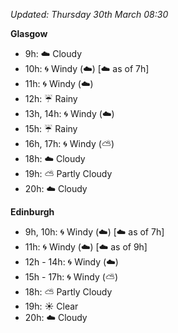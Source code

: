 *Updated: Thursday 30th March 08:30*

**Glasgow**

* 9h: :cloud: Cloudy
* 10h: :cyclone: Windy (:cloud:) [:cloud: as of 7h]
* 11h: :cyclone: Windy (:cloud:)
* 12h: :umbrella: Rainy
* 13h, 14h: :cyclone: Windy (:cloud:)
* 15h: :umbrella: Rainy
* 16h, 17h: :cyclone: Windy (:partly_sunny:)
* 18h: :cloud: Cloudy
* 19h: :partly_sunny: Partly Cloudy
* 20h: :cloud: Cloudy

**Edinburgh**

* 9h, 10h: :cyclone: Windy (:cloud:) [:cloud: as of 7h]
* 11h: :cyclone: Windy (:cloud:) [:cloud: as of 9h]
* 12h - 14h: :cyclone: Windy (:cloud:)
* 15h - 17h: :cyclone: Windy (:partly_sunny:)
* 18h: :partly_sunny: Partly Cloudy
* 19h: :sunny: Clear
* 20h: :cloud: Cloudy
